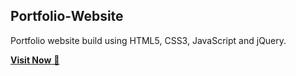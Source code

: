 ## Portfolio-Website
Portfolio website build using HTML5, CSS3, JavaScript and jQuery.

<a href="https://kaustavlaskar.netlify.app/" target="blank">**Visit Now** 🚀</a>


